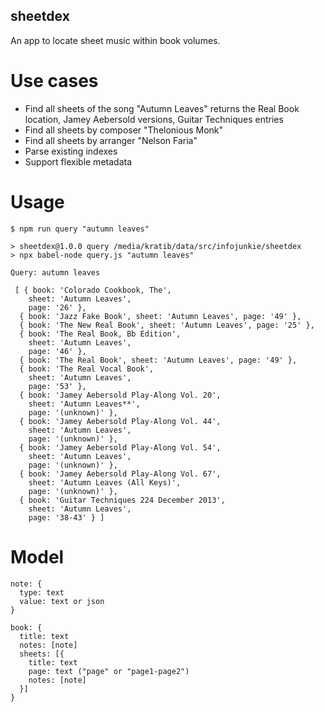 sheetdex
--------

An app to locate sheet music within book volumes.

# Use cases
- Find all sheets of the song "Autumn Leaves" returns the Real Book location, Jamey Aebersold versions, Guitar Techniques entries
- Find all sheets by composer "Thelonious Monk"
- Find all sheets by arranger "Nelson Faria"
- Parse existing indexes
- Support flexible metadata

# Usage
```
$ npm run query "autumn leaves"

> sheetdex@1.0.0 query /media/kratib/data/src/infojunkie/sheetdex
> npx babel-node query.js "autumn leaves"

Query: autumn leaves

 [ { book: 'Colorado Cookbook, The',
    sheet: 'Autumn Leaves',
    page: '26' },
  { book: 'Jazz Fake Book', sheet: 'Autumn Leaves', page: '49' },
  { book: 'The New Real Book', sheet: 'Autumn Leaves', page: '25' },
  { book: 'The Real Book, Bb Edition',
    sheet: 'Autumn Leaves',
    page: '46' },
  { book: 'The Real Book', sheet: 'Autumn Leaves', page: '49' },
  { book: 'The Real Vocal Book',
    sheet: 'Autumn Leaves',
    page: '53' },
  { book: 'Jamey Aebersold Play-Along Vol. 20',
    sheet: 'Autumn Leaves**',
    page: '(unknown)' },
  { book: 'Jamey Aebersold Play-Along Vol. 44',
    sheet: 'Autumn Leaves',
    page: '(unknown)' },
  { book: 'Jamey Aebersold Play-Along Vol. 54',
    sheet: 'Autumn Leaves',
    page: '(unknown)' },
  { book: 'Jamey Aebersold Play-Along Vol. 67',
    sheet: 'Autumn Leaves (All Keys)',
    page: '(unknown)' },
  { book: 'Guitar Techniques 224 December 2013',
    sheet: 'Autumn Leaves',
    page: '38-43' } ]
```

# Model

```
note: {
  type: text
  value: text or json
}

book: {
  title: text
  notes: [note]
  sheets: [{
    title: text
    page: text ("page" or "page1-page2")
    notes: [note]
  }]
}
```
